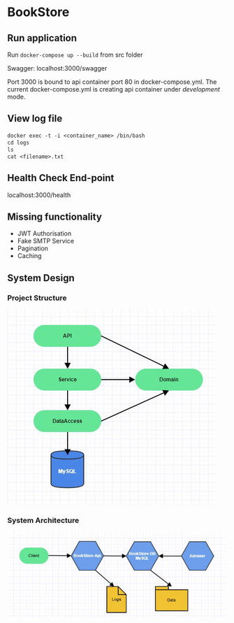 # BookStore

## Run application
Run `docker-compose up --build` from src folder

Swagger: localhost:3000/swagger

Port 3000 is bound to api container port 80 in docker-compose.yml. The current docker-compose.yml is creating api container under *development* mode.

## View log file
```
docker exec -t -i <container_name> /bin/bash
cd logs
ls
cat <filename>.txt
```

## Health Check End-point
localhost:3000/health

## Missing functionality
- JWT Authorisation
- Fake SMTP Service
- Pagination
- Caching

## System Design

### Project Structure
![Project Structure](https://github.com/alpeshv/BookStore/blob/master/charts/project-structure.jpg)

### System Architecture
![System Design](https://github.com/alpeshv/BookStore/blob/master/charts/system-design.jpg)
